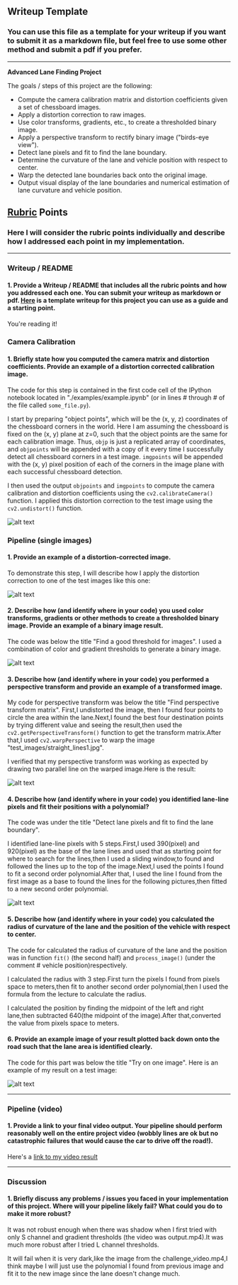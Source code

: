 ## Writeup Template

### You can use this file as a template for your writeup if you want to submit it as a markdown file, but feel free to use some other method and submit a pdf if you prefer.

---

**Advanced Lane Finding Project**

The goals / steps of this project are the following:

* Compute the camera calibration matrix and distortion coefficients given a set of chessboard images.
* Apply a distortion correction to raw images.
* Use color transforms, gradients, etc., to create a thresholded binary image.
* Apply a perspective transform to rectify binary image ("birds-eye view").
* Detect lane pixels and fit to find the lane boundary.
* Determine the curvature of the lane and vehicle position with respect to center.
* Warp the detected lane boundaries back onto the original image.
* Output visual display of the lane boundaries and numerical estimation of lane curvature and vehicle position.

[//]: # (Image References)

[image1]: ./output_images/undistort_output.png "Undistorted"
[image2]: ./output_images/undist.jpg "Road Transformed"
[image3]: ./output_images/binary_combo_example.jpg "Binary Example"
[image4]: ./output_images/warped_straight_lines.jpg "Warp Example"
[image5]: ./output_images/color_fit_lines.jpg "Fit Visual"
[image6]: ./output_images/example_output.jpg "Output"
[video1]: ./output1.mp4 "Video"

## [Rubric](https://review.udacity.com/#!/rubrics/571/view) Points

### Here I will consider the rubric points individually and describe how I addressed each point in my implementation.  

---

### Writeup / README

#### 1. Provide a Writeup / README that includes all the rubric points and how you addressed each one.  You can submit your writeup as markdown or pdf.  [Here](https://github.com/udacity/CarND-Advanced-Lane-Lines/blob/master/writeup_template.md) is a template writeup for this project you can use as a guide and a starting point.  

You're reading it!

### Camera Calibration

#### 1. Briefly state how you computed the camera matrix and distortion coefficients. Provide an example of a distortion corrected calibration image.

The code for this step is contained in the first code cell of the IPython notebook located in "./examples/example.ipynb" (or in lines # through # of the file called `some_file.py`).  

I start by preparing "object points", which will be the (x, y, z) coordinates of the chessboard corners in the world. Here I am assuming the chessboard is fixed on the (x, y) plane at z=0, such that the object points are the same for each calibration image.  Thus, `objp` is just a replicated array of coordinates, and `objpoints` will be appended with a copy of it every time I successfully detect all chessboard corners in a test image.  `imgpoints` will be appended with the (x, y) pixel position of each of the corners in the image plane with each successful chessboard detection.  

I then used the output `objpoints` and `imgpoints` to compute the camera calibration and distortion coefficients using the `cv2.calibrateCamera()` function.  I applied this distortion correction to the test image using the `cv2.undistort()` function.

![alt text][image1]

### Pipeline (single images)

#### 1. Provide an example of a distortion-corrected image.

To demonstrate this step, I will describe how I apply the distortion correction to one of the test images like this one:

![alt text][image2]

#### 2. Describe how (and identify where in your code) you used color transforms, gradients or other methods to create a thresholded binary image.  Provide an example of a binary image result.

The code was below the title "Find a good threshold for images".
I used a combination of color and gradient thresholds to generate a binary image.

![alt text][image3]

#### 3. Describe how (and identify where in your code) you performed a perspective transform and provide an example of a transformed image.

My code for perspective transform was below the title "Find perspective transform matrix".
First,I undistorted the image, then I found four points to circle the area within the lane.Next,I found the best four destination points by trying different value and seeing the result,then used the `cv2.getPerspectiveTransform()` function to get the transform matrix.After that,I used `cv2.warpPerspective` to warp the image "test_images/straight_lines1.jpg".

I verified that my perspective transform was working as expected by drawing two parallel line on the warped image.Here is the result:

![alt text][image4]

#### 4. Describe how (and identify where in your code) you identified lane-line pixels and fit their positions with a polynomial?

The code was under the title "Detect lane pixels and fit to find the lane boundary".

I identified lane-line pixels with 5 steps.First,I used 390(pixel) and 920(pixel) as the base of the lane lines and used that as starting point for where to search for the lines,then I used a sliding window,to found and followed the lines up to the top of the image.Next,I used the points I found to fit a second order polynomial.After that, I used the line I found from the first image as a base to found the lines for the following pictures,then fitted to a new second order polynomial.

![alt text][image5]

#### 5. Describe how (and identify where in your code) you calculated the radius of curvature of the lane and the position of the vehicle with respect to center.

The code for calculated the radius of curvature of the lane and the position was in function `fit()` (the second half) and `process_image()` (under the comment # vehicle position)respectively.

I calculated the radius with 3 step.First turn the pixels I found from pixels space to meters,then fit to another second order polynomial,then I used the formula from the lecture to calculate the radius.

I calculated the position by finding the midpoint of the left and right lane,then subtracted 640(the midpoint of the image).After that,converted the value from pixels space to meters.


#### 6. Provide an example image of your result plotted back down onto the road such that the lane area is identified clearly.

The code for this part was below the title 
"Try on one image".  Here is an example of my result on a test image:

![alt text][image6]

---

### Pipeline (video)

#### 1. Provide a link to your final video output.  Your pipeline should perform reasonably well on the entire project video (wobbly lines are ok but no catastrophic failures that would cause the car to drive off the road!).

Here's a [link to my video result](./output.mp4)

---

### Discussion

#### 1. Briefly discuss any problems / issues you faced in your implementation of this project.  Where will your pipeline likely fail?  What could you do to make it more robust?

It was not robust enough when there was shadow when I first tried with only S channel and gradient thresholds (the video was output.mp4).It was much more robust after I tried L channel thresholds.
 
It will fail when it is very dark,like the image from the challenge_video.mp4,I think maybe I will just use the polynomial I found from previous image and fit it to the new image since the lane doesn't change much.
 
